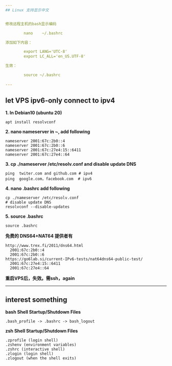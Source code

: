 ```yaml
---
## Linux 支持显示中文


修改远程主机的bash显示编码 

	    nano    ~/.bashrc

添加如下内容：

        export LANG='UTC-8' 
        export LC_ALL='en_US.UTF-8'

生效：

	    source ~/.bashrc
        
---
```

## let  VPS ipv6-only  connect to  ipv4


**1. In Debian10 (ubuntu 20)**

    apt install resolvconf

**2.  nano nameserver in ~, add following**

    nameserver 2001:67c:2b0::4
    nameserver 2001:67c:2b0::6
    nameserver 2001:67c:27e4:15::6411
    nameserver 2001:67c:27e4::64

**3.  cp ./nameserver /etc/resolv.conf and disable update DNS**

	ping  twiter.com and github.com # ipv4
	ping  google.com，facebook.com  # ipv6

**4.  nano .bashrc  add following**

    cp ./nameserver /etc/resolv.conf
    # disable update DNS
    resolvconf --disable-updates

**5. source .bashrc**

	source .bashrc

**免费的 DNS64+NAT64 提供者有**

    http://www.trex.fi/2011/dns64.html
      2001:67c:2b0::4
      2001:67c:2b0::6
    https://go6lab.si/current-IPv6-tests/nat64dns64-public-test/
      2001:67c:27e4:15::6411
      2001:67c:27e4::64
      
**重启VPS后，失效。需ssh，again**
      
---
## interest something 
 
 **bash Shell Startup/Shutdown Files**
 
 	.bash_profile -> .bashrc -> bash_logout
	
 **zsh Shell Startup/Shutdown Files**
 
 	.zprofile (login shell)
	.zshenv (environment variables)
	.zshrc (interactive shell)
	.zlogin (login shell)
	.zlogout (when the shell exits)
	
	
	

      
